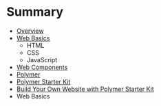 # Summary

* [Overview](overview.md)
* [Web Basics](web_basics.md)
   * HTML
   * CSS
   * JavaScript
* [Web Components](web_components.md)
* [Polymer](polymer.md)
* [Polymer Starter Kit](polymer_starter_kit.md)
* [Build Your Own Website with Polymer Starter Kit](build_your_own_website_with_polymer_starter_kit.md)
* Web Basics

